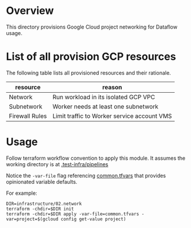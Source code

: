 <!--
    Licensed to the Apache Software Foundation (ASF) under one
    or more contributor license agreements.  See the NOTICE file
    distributed with this work for additional information
    regarding copyright ownership.  The ASF licenses this file
    to you under the Apache License, Version 2.0 (the
    "License"); you may not use this file except in compliance
    with the License.  You may obtain a copy of the License at

      http://www.apache.org/licenses/LICENSE-2.0

    Unless required by applicable law or agreed to in writing,
    software distributed under the License is distributed on an
    "AS IS" BASIS, WITHOUT WARRANTIES OR CONDITIONS OF ANY
    KIND, either express or implied.  See the License for the
    specific language governing permissions and limitations
    under the License.
-->

# Overview

This directory provisions Google Cloud project networking for Dataflow usage.

# List of all provision GCP resources

The following table lists all provisioned resources and their rationale.

| resource       | reason                                      |
|----------------|---------------------------------------------|
| Network        | Run workload in its isolated GCP VPC        |
| Subnetwork     | Worker needs at least one subnetwork        |
| Firewall Rules | Limit traffic to Worker service account VMS |

# Usage

Follow terraform workflow convention to apply this module. It assumes the working directory is at
[.test-infra/pipelines](../..)

Notice the `-var-file` flag referencing [common.tfvars](common.tfvars) that provides opinionated variable defaults.

For example:

```
DIR=infrastructure/02.network
terraform -chdir=$DIR init
terraform -chdir=$DIR apply -var-file=common.tfvars -var=project=$(gcloud config get-value project)
```
